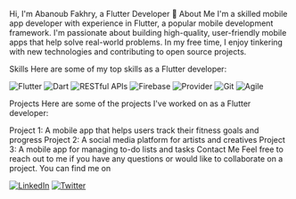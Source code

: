 Hi, I'm Abanoub Fakhry, a Flutter Developer 👋
About Me
I'm a skilled mobile app developer with experience in Flutter, a popular mobile development framework. I'm passionate about building high-quality, user-friendly mobile apps that help solve real-world problems. In my free time, I enjoy tinkering with new technologies and contributing to open source projects.

Skills
Here are some of my top skills as a Flutter developer:

<p>
  <img alt="Flutter" src="https://img.shields.io/badge/-Flutter-02569B?style=flat-square&logo=Flutter&logoColor=white" />
  <img alt="Dart" src="https://img.shields.io/badge/-Dart-0175C2?style=flat-square&logo=Dart&logoColor=white" />
  <img alt="RESTful APIs" src="https://img.shields.io/badge/-RESTful%20APIs-009688?style=flat-square" />
  <img alt="Firebase" src="https://img.shields.io/badge/-Firebase-FFCA28?style=flat-square&logo=Firebase&logoColor=black" />
  <img alt="Provider" src="https://img.shields.io/badge/-Provider-03A9F4?style=flat-square" />
  <img alt="Git" src="https://img.shields.io/badge/-Git-F05032?style=flat-square&logo=Git&logoColor=white" />
  <img alt="Agile" src="https://img.shields.io/badge/-Agile-546E7A?style=flat-square" />
</p>
Projects
Here are some of the projects I've worked on as a Flutter developer:

Project 1: A mobile app that helps users track their fitness goals and progress
Project 2: A social media platform for artists and creatives
Project 3: A mobile app for managing to-do lists and tasks
Contact Me
Feel free to reach out to me if you have any questions or would like to collaborate on a project. You can find me on

<p>
  <a href="https://www.linkedin.com/in/example/"><img alt="LinkedIn" src="https://img.shields.io/badge/-LinkedIn-0077B5?style=flat-square&logo=LinkedIn&logoColor=white" /></a>
  <a href="https://twitter.com/example"><img alt="Twitter" src="https://img.shields.io/badge/-Twitter-1DA1F2?style=flat-square&logo=Twitter&logoColor=white" /></a>
</p>
